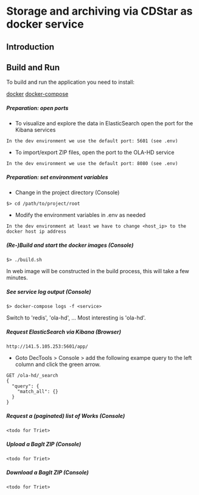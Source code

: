 # Storage and archiving via CDStar as docker service

## Introduction


## Build and Run
To build and run the application you need to install:

[docker](https://docs.docker.com/install/linux/docker-ce/ubuntu/#upgrade-docker-ce-1)
[docker-compose](https://github.com/docker/compose) 


##### Preparation: open ports

* To visualize and explore the data in ElasticSearch open the port for the Kibana services
```
In the dev environment we use the default port: 5601 (see .env)
``` 

* To import/export ZIP files, open the port to the OLA-HD service
```
In the dev environment we use the default port: 8080 (see .env)
```


##### Preparation: set environment variables 

* Change in the project directory (Console)
```
$> cd /path/to/project/root
```  

* Modify the environment variables in .env as needed
```
In the dev environment at least we have to change <host_ip> to the docker host ip address 
```

##### (Re-)Build and start the docker images (Console)

```
$> ./build.sh
```
 
In web image will be constructed in the build process, this will take a few minutes.


##### See service log output (Console)

```
$> docker-compose logs -f <service>
```

Switch <service> to 'redis', 'ola-hd', ... Most interesting is 'ola-hd'.  


##### Request ElasticSearch via Kibana (Browser)

```
http://141.5.105.253:5601/app/
```

* Goto DecTools > Console > add the following exampe query to the left column and click the green arrow.  

```
GET /ola-hd/_search
{
  "query": {
    "match_all": {}
  }
}
```



##### Request a (paginated) list of Works (Console)

```
<todo for Triet>
```

##### Upload a BagIt ZIP (Console)

```
<todo for Triet>
```

##### Download a BagIt ZIP (Console)

```
<todo for Triet>
```
